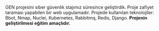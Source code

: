 GEN projesini siber güvenlik stajımız süresince geliştirdik. Proje zafiyet taraması yapabilen bir web uygulamadır. Projede kullanılan teknolojiler: Bbot, Nmap, Nuclei, Kubernetes, Rabbitmq, Redis, Django. **Projenin geliştirilmesi eğitim amaçlıdır.**
